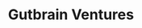 ---
layout: firm_page
title: "Gutbrain Ventures"
id: "gutbrainventures.com"
permalink: "/gutbrainventuresgutbrainventures.com/"
website: "https://www.gutbrainventures.com"
offices: "Boston (United States)"
investment_stages: "Seed, Series A, Series B"
portfolio_companies: "15five.com, allstacks.com, aPriori.com, bgnetworks.com, callminer.com, cleargov.com, cybersaint.io, elementalmachines.com, grove.co, nasuni.com, otter.ai, sense.com, tvisioninsights.com, zenbusiness.com, actionableai.com, alluresecurity.com, attentive.com, blustream.io, carnow.com, cognitivespace.com, datanomix.io, aliroquantum.com, angiocrinebioscience.com, beamable.com, breinify.ai, crayon.co, DBOS, hologram.io, interactions.com, irestify.com, lambentspaces.com, nativevoice.ai, peakmetrics.com, realitydefender.com, rios.ai, soterosoft.com, symbl.ai, verneh2.com, zerosystems.com, dbos-project.github.io, drut.io, feedzai.com, hopara.io, languageio.com, mightier.com, pictionhealth.com, reggora.com, rootsautomation.com, sulvaris.com, thankful.ai, wisesystems.com"
portfolio_link: "https://www.gutbrainventures.com/portfolio"
investment_markets: "enterprise software"
founded_year: "2011"
description: "Gutbrain Ventures is an independent venture firm that invests primarily in enterprise software companies and has been making investments for 30 years. The firm focuses on passionate and driven founders with innovative and disruptive ideas."
linkedin: "https://www.linkedin.com/company/gutbrain-ventures"
twitter: ""
instagram: ""
team_page: ""
investor_type: "Venture Capital"
crunchbase: "https://www.crunchbase.com/organization/gutbrain-ventures"
pitchbook: ""

# SEO Optimization
meta_title: "Gutbrain Ventures - VC Firm - projectstartups.com"
meta_description: "Gutbrain Ventures, Gutbrain Ventures is an independent venture firm that invests primarily in enterprise software companies and has been making investments for 30 years...."
meta_keywords: "Gutbrain Ventures, enterprise software, VC firm, venture capital, startup investor, projectstartups.com"
canonical_url: "https://vc.projectstartups.com/gutbrainventuresgutbrainventures.com/"
---